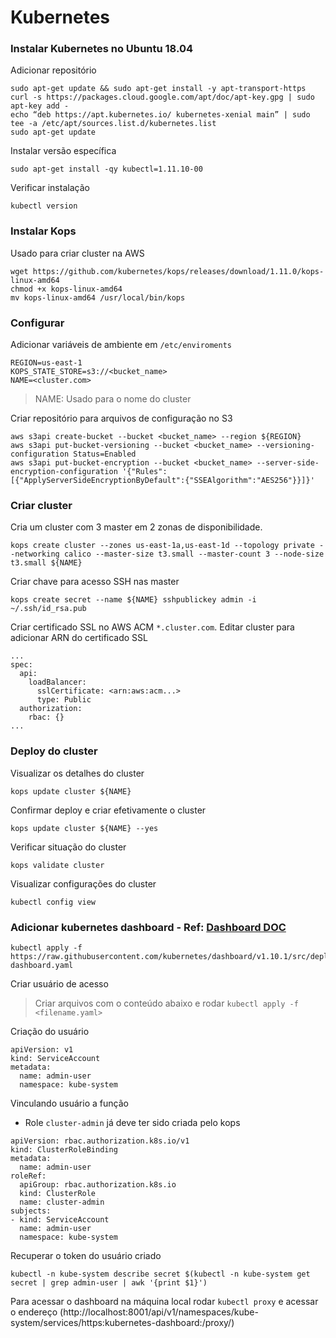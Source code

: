 # Kubernetes

### Instalar Kubernetes no Ubuntu 18.04

Adicionar repositório
```
sudo apt-get update && sudo apt-get install -y apt-transport-https
curl -s https://packages.cloud.google.com/apt/doc/apt-key.gpg | sudo apt-key add -
echo “deb https://apt.kubernetes.io/ kubernetes-xenial main” | sudo tee -a /etc/apt/sources.list.d/kubernetes.list
sudo apt-get update
```
Instalar versão específica
```
sudo apt-get install -qy kubectl=1.11.10-00
```
Verificar instalação
```
kubectl version
```
### Instalar Kops
Usado para criar cluster na AWS
```
wget https://github.com/kubernetes/kops/releases/download/1.11.0/kops-linux-amd64
chmod +x kops-linux-amd64
mv kops-linux-amd64 /usr/local/bin/kops
```
### Configurar
Adicionar variáveis de ambiente em `/etc/enviroments`

```
REGION=us-east-1
KOPS_STATE_STORE=s3://<bucket_name>
NAME=<cluster.com>
```
>NAME: Usado para o nome do cluster

Criar repositório para arquivos de configuração no S3
```
aws s3api create-bucket --bucket <bucket_name> --region ${REGION}
aws s3api put-bucket-versioning --bucket <bucket_name> --versioning-configuration Status=Enabled
aws s3api put-bucket-encryption --bucket <bucket_name> --server-side-encryption-configuration '{"Rules":[{"ApplyServerSideEncryptionByDefault":{"SSEAlgorithm":"AES256"}}]}'
```

### Criar cluster
Cria um cluster com 3 master em 2 zonas de disponibilidade.  
```
kops create cluster --zones us-east-1a,us-east-1d --topology private --networking calico --master-size t3.small --master-count 3 --node-size t3.small ${NAME}
```
Criar chave para acesso SSH nas master
```
kops create secret --name ${NAME} sshpublickey admin -i ~/.ssh/id_rsa.pub
```
Criar certificado SSL no AWS ACM `*.cluster.com`. Editar cluster para adicionar ARN do certificado SSL
```
...
spec:
  api:
    loadBalancer:
      sslCertificate: <arn:aws:acm...>
      type: Public
  authorization:
    rbac: {}
...
```

### Deploy do cluster
Visualizar os detalhes do cluster
```
kops update cluster ${NAME}
```
Confirmar deploy e criar efetivamente o cluster
```
kops update cluster ${NAME} --yes
```
Verificar situação do cluster
```
kops validate cluster
```
Visualizar configurações do cluster
```
kubectl config view
```

### Adicionar kubernetes dashboard - Ref: [Dashboard DOC](https://kubernetes.io/docs/tasks/access-application-cluster/web-ui-dashboard/)
```
kubectl apply -f https://raw.githubusercontent.com/kubernetes/dashboard/v1.10.1/src/deploy/recommended/kubernetes-dashboard.yaml
```
Criar usuário de acesso

>Criar arquivos com o conteúdo abaixo e rodar `kubectl apply -f <filename.yaml>`

Criação do usuário
```
apiVersion: v1
kind: ServiceAccount
metadata:
  name: admin-user
  namespace: kube-system
```
Vinculando usuário a função
* Role `cluster-admin` já deve ter sido criada pelo kops
```
apiVersion: rbac.authorization.k8s.io/v1
kind: ClusterRoleBinding
metadata:
  name: admin-user
roleRef:
  apiGroup: rbac.authorization.k8s.io
  kind: ClusterRole
  name: cluster-admin
subjects:
- kind: ServiceAccount
  name: admin-user
  namespace: kube-system
```
Recuperar o token do usuário criado
```
kubectl -n kube-system describe secret $(kubectl -n kube-system get secret | grep admin-user | awk '{print $1}')
```
Para acessar o dashboard na máquina local rodar `kubectl proxy` e acessar o endereço (http://localhost:8001/api/v1/namespaces/kube-system/services/https:kubernetes-dashboard:/proxy/)

